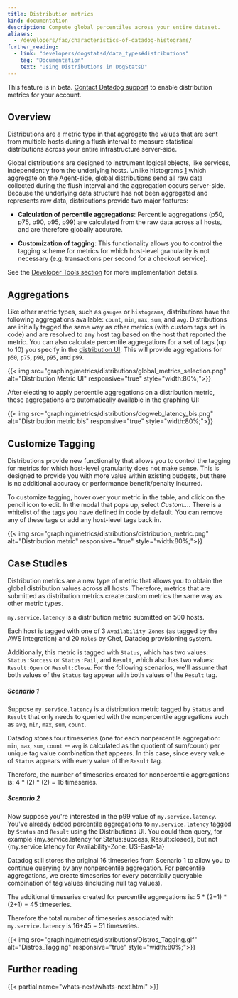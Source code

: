 ```yaml
---
title: Distribution metrics
kind: documentation
description: Compute global percentiles across your entire dataset.
aliases:
  - /developers/faq/characteristics-of-datadog-histograms/
further_reading:
  - link: "developers/dogstatsd/data_types#distributions"
    tag: "Documentation"
    text: "Using Distributions in DogStatsD"
---
```

<div class="alert alert-warning">	
This feature is in beta. <a href="https://docs.datadoghq.com/help/">Contact Datadog support</a> to enable distribution metrics for your account.	
</div>

## Overview

Distributions are a metric type in that aggregate the values that are sent from multiple hosts during a flush interval to measure statistical distributions across your entire infrastructure server-side.

Global distributions are designed to instrument logical objects, like services, independently from the underlying hosts. Unlike histograms [1] which aggregate on the Agent-side, global distributions send all raw data collected during the flush interval and the aggregation occurs server-side. Because the underlying data structure has not been aggregated and represents raw data, distributions provide two major features:

* **Calculation of percentile aggregations**: Percentile aggregations (p50, p75, p90, p95, p99) are calculated from the raw data across all hosts, and are therefore globally accurate.

* **Customization of tagging**: This functionality allows you to control the tagging scheme for metrics for which host-level granularity is not necessary (e.g. transactions per second for a checkout service).

See the [Developer Tools section][2] for more implementation details.

## Aggregations

Like other metric types, such as `gauges` or `histograms`, distributions have the following aggregations available: `count`, `min`, `max`, `sum`, and `avg`. Distributions are initially tagged the same way as other metrics (with custom tags set in code) and are resolved to any host tag based on the host that reported the metric. You can also calculate percentile aggregations for a set of tags (up to 10) you specify in the [distribution UI][3]. This will provide aggregations for `p50`, `p75`, `p90`, `p95`, and `p99`.

{{< img src="graphing/metrics/distributions/global_metrics_selection.png" alt="Distribution Metric UI" responsive="true" style="width:80%;">}}

After electing to apply percentile aggregations on a distribution metric, these aggregations are automatically available in the graphing UI:

{{< img src="graphing/metrics/distributions/dogweb_latency_bis.png" alt="Distribution metric bis" responsive="true" style="width:80%;">}}

## Customize Tagging

Distributions provide new functionality that allows you to control the tagging for metrics for which host-level granularity does not make sense. This is designed to provide you with more value within existing budgets, but there is no additional accuracy or performance benefit/penalty incurred.

To customize tagging, hover over your metric in the table, and click on the pencil icon to edit. In the modal that pops up, select *Custom...*. There is a whitelist of the tags you have defined in code by default. You can remove any of these tags or add any host-level tags back in.

{{< img src="graphing/metrics/distributions/distribution_metric.png" alt="Distribution metric" responsive="true" style="width:80%;">}}

## Case Studies
Distribution metrics are a new type of metric that allows you to obtain the global distribution values across all hosts. Therefore, metrics that are submitted as distribution metrics create custom metrics the same way as other metric types.

`my.service.latency` is a distribution metric submitted on 500 hosts.

Each host is tagged with one of 3 `Availability Zones` (as tagged by the AWS integration) and 20 `Roles` by Chef, Datadog provisioning system.

Additionally, this metric is tagged with `Status`, which has two values: `Status:Success` or `Status:Fail`, and `Result`, which also has two values: `Result:Open` or `Result:Close`. For the following scenarios, we'll assume that both values of the `Status` tag appear with both values of the `Result` tag.

##### Scenario 1
Suppose `my.service.latency` is a distribution metric tagged by `Status` and `Result` that only needs to queried with the nonpercentile aggregations such as `avg`, `min`, `max`, `sum`, `count`.

Datadog stores four timeseries (one for each nonpercentile aggregation: `min`, `max`, `sum`, `count` -- `avg` is calculated as the quotient of sum/count) per unique tag value combination that appears. In this case, since every value of `Status` appears with every value of the `Result` tag. 

Therefore, the number of timeseries created for nonpercentile aggregations is: 4 * (2) * (2) = 16 timeseries.

##### Scenario 2

Now suppose you're interested in the p99 value of `my.service.latency`. You've already added percentile aggregations to `my.service.latency` tagged by `Status` and `Result` using the Distributions UI. You could then query, for example {my.service.latency for Status:success, Result:closed}, but not {my.service.latency for Availability-Zone: US-East-1a}

Datadog still stores the original 16 timeseries from Scenario 1 to allow you to continue querying by any nonpercentile aggregation. For percentile aggregations, we create timeseries for every potentially queryable combination of tag values (including null tag values).

The additional timeseries created for percentile aggregations is: 5 * (2+1) * (2+1) = 45 timeseries. 

Therefore the total number of timeseries associated with `my.service.latency` is 16+45 = 51 timeseries.

{{< img src="graphing/metrics/distributions/Distros_Tagging.gif" alt="Distros_Tagging" responsive="true" style="width:80%;">}}

## Further reading

{{< partial name="whats-next/whats-next.html" >}}

[1]: /developers/metrics/histograms
[2]: /developers/metrics/distributions
[3]: https://app.datadoghq.com/metric/distribution_metrics
